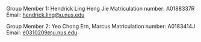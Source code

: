 Group Member 1: Hendrick Ling Heng Jie
Matriculation number: A0188337R
Email: hendrick.ling@u.nus.edu

Group Member 2: Yeo Chong Ern, Marcus
Matriculation number: A0183414J
Email: e0310209@u.nus.edu
